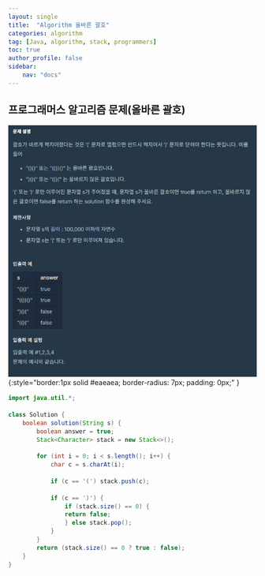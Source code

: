 ```yaml
---
layout: single
title:  "Algorithm 올바른 괄호"
categories: algorithm
tag: [Java, algorithm, stack, programmers]
toc: true
author_profile: false
sidebar:
    nav: "docs"
---
```

## 프로그래머스 알고리즘 문제(올바른 괄호)

  ![올바른 괄호](/assets/img/problem1.png){:style="border:1px solid #eaeaea; border-radius: 7px; padding: 0px;" }


```java
import java.util.*;

class Solution {
    boolean solution(String s) {
        boolean answer = true;
        Stack<Character> stack = new Stack<>();

        for (int i = 0; i < s.length(); i++) {
            char c = s.charAt(i);

            if (c == '(') stack.push(c);

            if (c == ')') {
                if (stack.size() == 0) {
                return false;
                } else stack.pop();
            }
        }
        return (stack.size() == 0 ? true : false);
    }
}
```
